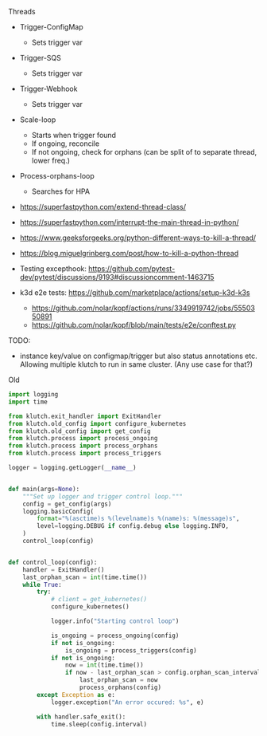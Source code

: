 Threads

* Trigger-ConfigMap

    * Sets trigger var

* Trigger-SQS

    * Sets trigger var

* Trigger-Webhook

    * Sets trigger var

* Scale-loop

    * Starts when trigger found
    * If ongoing, reconcile
    * If not ongoing, check for orphans (can be split of to separate thread, lower freq.)

* Process-orphans-loop

    * Searches for HPA




* https://superfastpython.com/extend-thread-class/
* https://superfastpython.com/interrupt-the-main-thread-in-python/
* https://www.geeksforgeeks.org/python-different-ways-to-kill-a-thread/
* https://blog.miguelgrinberg.com/post/how-to-kill-a-python-thread

* Testing excepthook: https://github.com/pytest-dev/pytest/discussions/9193#discussioncomment-1463715

* k3d e2e tests: https://github.com/marketplace/actions/setup-k3d-k3s

    * https://github.com/nolar/kopf/actions/runs/3349919742/jobs/5550350891
    * https://github.com/nolar/kopf/blob/main/tests/e2e/conftest.py


TODO:
* instance key/value on configmap/trigger but also status annotations etc. Allowing multiple klutch to run in same cluster. (Any use case for that?)


Old

```python
import logging
import time

from klutch.exit_handler import ExitHandler
from klutch.old_config import configure_kubernetes
from klutch.old_config import get_config
from klutch.process import process_ongoing
from klutch.process import process_orphans
from klutch.process import process_triggers

logger = logging.getLogger(__name__)


def main(args=None):
    """Set up logger and trigger control loop."""
    config = get_config(args)
    logging.basicConfig(
        format="%(asctime)s %(levelname)s %(name)s: %(message)s",
        level=logging.DEBUG if config.debug else logging.INFO,
    )
    control_loop(config)


def control_loop(config):
    handler = ExitHandler()
    last_orphan_scan = int(time.time())
    while True:
        try:
            # client = get_kubernetes()
            configure_kubernetes()

            logger.info("Starting control loop")

            is_ongoing = process_ongoing(config)
            if not is_ongoing:
                is_ongoing = process_triggers(config)
            if not is_ongoing:
                now = int(time.time())
                if now - last_orphan_scan > config.orphan_scan_interval:
                    last_orphan_scan = now
                    process_orphans(config)
        except Exception as e:
            logger.exception("An error occured: %s", e)

        with handler.safe_exit():
            time.sleep(config.interval)

```
